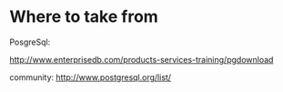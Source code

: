# Where to take from #

PosgreSql:

http://www.enterprisedb.com/products-services-training/pgdownload

community: http://www.postgresql.org/list/